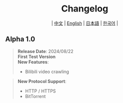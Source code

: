 <div align="center">

# Changelog
| [中文](../CN/update.log.md) | [English](../EN/update.log.md) | [日本語](../JA/update.log.md) | [한국어](../KO/update.log.md) |
</div>

## Alpha 1.0

> **Release Date**: 2024/08/22  
> **First Test Version**\
> **New Features**:
>- Bilibili video crawling

> **New Protocol Support**:
>- HTTP / HTTPS
>- BitTorrent